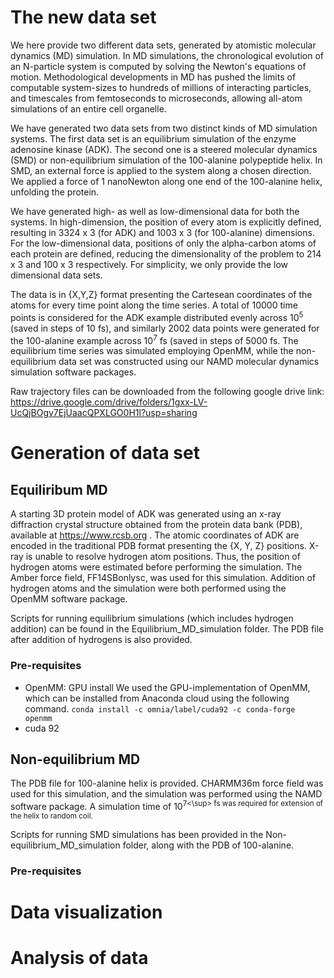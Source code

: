 # The new data set

We here provide two different data sets, generated by atomistic molecular dynamics (MD) simulation. In MD simulations, the chronological evolution of an N-particle system is computed by solving the Newton's equations of motion. Methodological developments in MD has pushed the limits of computable system-sizes to hundreds of millions of interacting particles, and timescales from femtoseconds to microseconds, allowing all-atom simulations of an entire cell organelle. 

We have generated two data sets from two distinct kinds of MD simulation systems. The first data set is an equilibrium simulation of the enzyme adenosine kinase (ADK). The second one is a steered molecular dynamics (SMD) or non-equilibrium simulation of the 100-alanine polypeptide helix. In SMD, an external force is applied to the system along a chosen direction. We applied a force of 1 nanoNewton along one end of the 100-alanine helix, unfolding the protein.

We have generated high- as well as low-dimensional data for both the systems. In high-dimension, the position of every atom is explicitly defined, resulting in 3324 x 3 (for ADK) and 1003 x 3 (for 100-alanine) dimensions. For the low-dimensional data, positions of only the alpha-carbon atoms of each protein are defined, reducing the dimensionality of the problem to 214 x 3 and 100 x 3 respectively. For simplicity, we only provide the low dimensional data sets.

The data is in {X,Y,Z} format presenting the Cartesean coordinates of the atoms for every time point along the time series. A total of 10000 time points is considered for the ADK example distributed evenly across 10<sup>5</sup> (saved in steps of 10 fs), and similarly 2002 data points were generated for the 100-alanine example across 10<sup>7</sup> fs (saved in steps of 5000 fs. 
The equilibrium time series was simulated employing OpenMM, while the non-equilibrium data set was constructed using our NAMD molecular dynamics simulation software packages.

Raw trajectory files can be downloaded from the following google drive link: https://drive.google.com/drive/folders/1gxx-LV-UcQjBOgv7EjUaacQPXLGO0H1l?usp=sharing


# Generation of data set

## Equiliribum MD

A starting 3D protein model of ADK was generated using an x-ray diffraction crystal structure obtained from the protein data bank (PDB), available at https://www.rcsb.org . The atomic coordinates of ADK are encoded in the traditional PDB format presenting the {X, Y, Z} positions. X-ray is unable to resolve hydrogen atom positions. Thus, the position of hydrogen atoms were estimated before performing the simulation. The Amber force field, FF14SBonlysc, was used for this simulation. Addition of hydrogen atoms and the simulation were both performed using the OpenMM software package.
    
Scripts for running equilibrium simulations (which includes hydrogen addition) can be found in the Equilibrium_MD_simulation folder. The PDB file after addition of hydrogens is also provided.
    
### Pre-requisites

* OpenMM: GPU install
We used the GPU-implementation of OpenMM, which can be installed from Anaconda cloud using the following command.
`conda install -c omnia/label/cuda92 -c conda-forge openmm `
* cuda 92
    
## Non-equilibrium MD
The PDB file for 100-alanine helix is provided. CHARMM36m force field was used for this simulation, and the simulation was performed using the NAMD software package. A simulation time  of 10<sup>7<\sup> fs was required for extension of the helix to random coil.
    
Scripts for running SMD simulations has been provided in the Non-equilibrium_MD_simulation folder, along with the PDB of 100-alanine.


### Pre-requisites


# Data visualization



# Analysis of data
